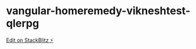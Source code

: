 # vangular-homeremedy-vikneshtest-qlerpg

[Edit on StackBlitz ⚡️](https://stackblitz.com/edit/vangular-homeremedy-vikneshtest-qlerpg)